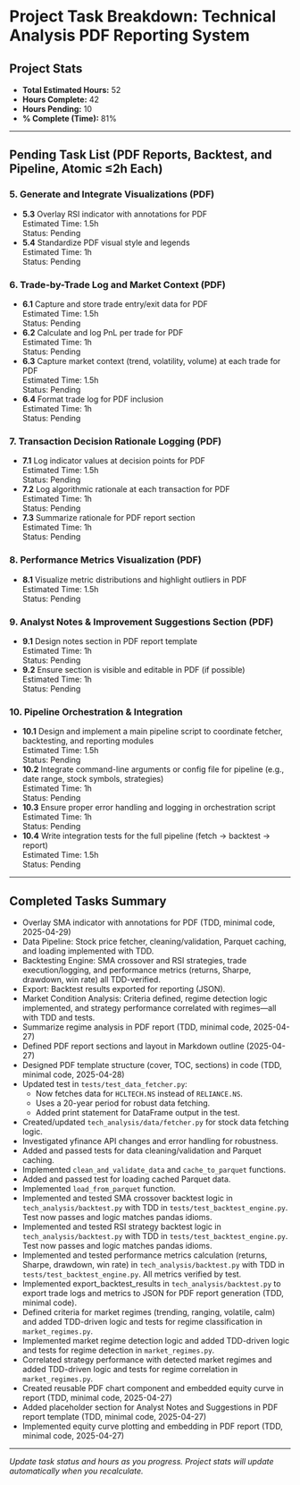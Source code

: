 # Project Task Breakdown: Technical Analysis PDF Reporting System

## Project Stats
- **Total Estimated Hours:** 52
- **Hours Complete:** 42
- **Hours Pending:** 10
- **% Complete (Time):** 81%

---

## Pending Task List (PDF Reports, Backtest, and Pipeline, Atomic ≤2h Each)

### 5. Generate and Integrate Visualizations (PDF)
- **5.3** Overlay RSI indicator with annotations for PDF  
  Estimated Time: 1.5h  
  Status: Pending
- **5.4** Standardize PDF visual style and legends  
  Estimated Time: 1h  
  Status: Pending

### 6. Trade-by-Trade Log and Market Context (PDF)
- **6.1** Capture and store trade entry/exit data for PDF  
  Estimated Time: 1.5h  
  Status: Pending
- **6.2** Calculate and log PnL per trade for PDF  
  Estimated Time: 1h  
  Status: Pending
- **6.3** Capture market context (trend, volatility, volume) at each trade for PDF  
  Estimated Time: 1.5h  
  Status: Pending
- **6.4** Format trade log for PDF inclusion  
  Estimated Time: 1h  
  Status: Pending

### 7. Transaction Decision Rationale Logging (PDF)
- **7.1** Log indicator values at decision points for PDF  
  Estimated Time: 1.5h  
  Status: Pending
- **7.2** Log algorithmic rationale at each transaction for PDF  
  Estimated Time: 1h  
  Status: Pending
- **7.3** Summarize rationale for PDF report section  
  Estimated Time: 1h  
  Status: Pending

### 8. Performance Metrics Visualization (PDF)
- **8.1** Visualize metric distributions and highlight outliers in PDF  
  Estimated Time: 1.5h  
  Status: Pending

### 9. Analyst Notes & Improvement Suggestions Section (PDF)
- **9.1** Design notes section in PDF report template  
  Estimated Time: 1h  
  Status: Pending
- **9.2** Ensure section is visible and editable in PDF (if possible)  
  Estimated Time: 1h  
  Status: Pending

### 10. Pipeline Orchestration & Integration
- **10.1** Design and implement a main pipeline script to coordinate fetcher, backtesting, and reporting modules  
  Estimated Time: 1.5h  
  Status: Pending
- **10.2** Integrate command-line arguments or config file for pipeline (e.g., date range, stock symbols, strategies)  
  Estimated Time: 1h  
  Status: Pending
- **10.3** Ensure proper error handling and logging in orchestration script  
  Estimated Time: 1h  
  Status: Pending
- **10.4** Write integration tests for the full pipeline (fetch → backtest → report)  
  Estimated Time: 1.5h  
  Status: Pending

---

## Completed Tasks Summary

- Overlay SMA indicator with annotations for PDF (TDD, minimal code, 2025-04-29)
- Data Pipeline: Stock price fetcher, cleaning/validation, Parquet caching, and loading implemented with TDD.
- Backtesting Engine: SMA crossover and RSI strategies, trade execution/logging, and performance metrics (returns, Sharpe, drawdown, win rate) all TDD-verified.
- Export: Backtest results exported for reporting (JSON).
- Market Condition Analysis: Criteria defined, regime detection logic implemented, and strategy performance correlated with regimes—all with TDD and tests.
- Summarize regime analysis in PDF report (TDD, minimal code, 2025-04-27)
- Defined PDF report sections and layout in Markdown outline (2025-04-27)
- Designed PDF template structure (cover, TOC, sections) in code (TDD, minimal code, 2025-04-28)
- Updated test in `tests/test_data_fetcher.py`:
  - Now fetches data for `HCLTECH.NS` instead of `RELIANCE.NS`.
  - Uses a 20-year period for robust data fetching.
  - Added print statement for DataFrame output in the test.
- Created/updated `tech_analysis/data/fetcher.py` for stock data fetching logic.
- Investigated yfinance API changes and error handling for robustness.
- Added and passed tests for data cleaning/validation and Parquet caching.
- Implemented `clean_and_validate_data` and `cache_to_parquet` functions.
- Added and passed test for loading cached Parquet data.
- Implemented `load_from_parquet` function.
- Implemented and tested SMA crossover backtest logic in `tech_analysis/backtest.py` with TDD in `tests/test_backtest_engine.py`. Test now passes and logic matches pandas idioms.
- Implemented and tested RSI strategy backtest logic in `tech_analysis/backtest.py` with TDD in `tests/test_backtest_engine.py`. Test now passes and logic matches pandas idioms.
- Implemented and tested performance metrics calculation (returns, Sharpe, drawdown, win rate) in `tech_analysis/backtest.py` with TDD in `tests/test_backtest_engine.py`. All metrics verified by test.
- Implemented export_backtest_results in `tech_analysis/backtest.py` to export trade logs and metrics to JSON for PDF report generation (TDD, minimal code).
- Defined criteria for market regimes (trending, ranging, volatile, calm) and added TDD-driven logic and tests for regime classification in `market_regimes.py`.
- Implemented market regime detection logic and added TDD-driven logic and tests for regime detection in `market_regimes.py`.
- Correlated strategy performance with detected market regimes and added TDD-driven logic and tests for regime correlation in `market_regimes.py`.
- Created reusable PDF chart component and embedded equity curve in report (TDD, minimal code, 2025-04-27)
- Added placeholder section for Analyst Notes and Suggestions in PDF report template (TDD, minimal code, 2025-04-27)
- Implemented equity curve plotting and embedding in PDF report (TDD, minimal code, 2025-04-27)

---

_Update task status and hours as you progress. Project stats will update automatically when you recalculate._
